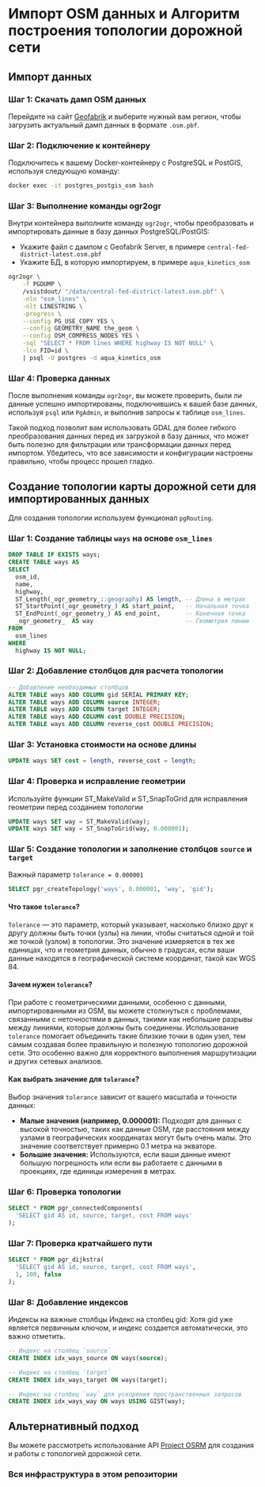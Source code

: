 # Импорт OSM данных и Алгоритм построения топологии дорожной сети

## Импорт данных

### Шаг 1: Скачать дамп OSM данных

Перейдите на сайт [Geofabrik](https://download.geofabrik.de/russia.html) и выберите нужный вам регион, чтобы загрузить актуальный дамп данных в формате `.osm.pbf`.

### Шаг 2: Подключение к контейнеру

Подключитесь к вашему Docker-контейнеру с PostgreSQL и PostGIS, используя следующую команду:

```bash
docker exec -it postgres_postgis_osm bash
```

### Шаг 3: Выполнение команды ogr2ogr

Внутри контейнера выполните команду `ogr2ogr`, чтобы преобразовать и импортировать данные в базу данных PostgreSQL/PostGIS:

- Укажите файл с дампом с Geofabrik Server, в примере `central-fed-district-latest.osm.pbf`
- Укажите БД, в которую импортируем, в примере `aqua_kinetics_osm`

```bash
ogr2ogr \
    -f PGDUMP \
    /vsistdout/ "/data/central-fed-district-latest.osm.pbf" \
    -nln "osm_lines" \
    -nlt LINESTRING \
    -progress \
    --config PG_USE_COPY YES \
    --config GEOMETRY_NAME the_geom \
    --config OSM_COMPRESS_NODES YES \
    -sql "SELECT * FROM lines WHERE highway IS NOT NULL" \
    -lco FID=id \
    | psql -U postgres -d aqua_kinetics_osm
```

### Шаг 4: Проверка данных

После выполнения команды `ogr2ogr`, вы можете проверить, были ли данные успешно импортированы, подключившись к вашей базе данных, используя `psql` или `PgAdmin`, и выполнив запросы к таблице `osm_lines`.

Такой подход позволит вам использовать GDAL для более гибкого преобразования данных перед их загрузкой в базу данных, что может быть полезно для фильтрации или трансформации данных перед импортом. Убедитесь, что все зависимости и конфигурации настроены правильно, чтобы процесс прошел гладко.

## Создание топологии карты дорожной сети для импортированных данных

Для создания топологии используем функционал `pgRouting`.

### Шаг 1: Создание таблицы `ways` на основе `osm_lines`

```sql
DROP TABLE IF EXISTS ways;
CREATE TABLE ways AS
SELECT
  osm_id,
  name,
  highway,
  ST_Length(_ogr_geometry_::geography) AS length, -- Длина в метрах
  ST_StartPoint(_ogr_geometry_) AS start_point,   -- Начальная точка
  ST_EndPoint(_ogr_geometry_) AS end_point,       -- Конечная точка
  _ogr_geometry_  AS way                          -- Геометрия линии
FROM
  osm_lines
WHERE
  highway IS NOT NULL;
```

### Шаг 2: Добавление столбцов для расчета топологии

```sql
-- Добавление необходимых столбцов
ALTER TABLE ways ADD COLUMN gid SERIAL PRIMARY KEY;
ALTER TABLE ways ADD COLUMN source INTEGER;
ALTER TABLE ways ADD COLUMN target INTEGER;
ALTER TABLE ways ADD COLUMN cost DOUBLE PRECISION;
ALTER TABLE ways ADD COLUMN reverse_cost DOUBLE PRECISION;
```

### Шаг 3: Установка стоимости на основе длины

```sql
UPDATE ways SET cost = length, reverse_cost = length;
```

### Шаг 4: Проверка и исправление геометрии

Используйте функции ST_MakeValid и ST_SnapToGrid для исправления геометрии перед созданием топологии

```sql
UPDATE ways SET way = ST_MakeValid(way);
UPDATE ways SET way = ST_SnapToGrid(way, 0.000001);
```

### Шаг 5: Создание топологии и заполнение столбцов `source` и `target`

Важный параметр `tolerance = 0.000001`

```sql
SELECT pgr_createTopology('ways', 0.000001, 'way', 'gid');
```

#### Что такое `tolerance`?

`Tolerance` — это параметр, который указывает, насколько близко друг к другу должны быть точки (узлы) на линии, чтобы считаться одной и той же точкой (узлом) в топологии. Это значение измеряется в тех же единицах, что и геометрия данных, обычно в градусах, если ваши данные находятся в географической системе координат, такой как WGS 84.

#### Зачем нужен `tolerance`?

При работе с геометрическими данными, особенно с данными, импортированными из OSM, вы можете столкнуться с проблемами, связанными с неточностями в данных, такими как небольшие разрывы между линиями, которые должны быть соединены. Использование `tolerance` помогает объединить такие близкие точки в один узел, тем самым создавая более правильную и полезную топологию дорожной сети. Это особенно важно для корректного выполнения маршрутизации и других сетевых анализов.

#### Как выбрать значение для `tolerance`?

Выбор значения `tolerance` зависит от вашего масштаба и точности данных:

- **Малые значения (например, 0.000001):** Подходят для данных с высокой точностью, таких как данные OSM, где расстояния между узлами в географических координатах могут быть очень малы. Это значение соответствует примерно 0.1 метра на экваторе.
- **Большие значения:** Используются, если ваши данные имеют большую погрешность или если вы работаете с данными в проекциях, где единицы измерения в метрах.

### Шаг 6: Проверка топологии

```sql
SELECT * FROM pgr_connectedComponents(
  'SELECT gid AS id, source, target, cost FROM ways'
);
```

### Шаг 7: Проверка кратчайшего пути

```sql
SELECT * FROM pgr_dijkstra(
  'SELECT gid AS id, source, target, cost FROM ways',
  1, 100, false
);
```

### Шаг 8: Добавление индексов

Индексы на важные столбцы
Индекс на столбец gid: Хотя gid уже является первичным ключом, и индекс создается автоматически, это важно отметить.

```sql
-- Индекс на столбец `source`
CREATE INDEX idx_ways_source ON ways(source);

-- Индекс на столбец `target`
CREATE INDEX idx_ways_target ON ways(target);

-- Индекс на столбец `way` для ускорения пространственных запросов
CREATE INDEX idx_ways_way ON ways USING GIST(way);
```

## Альтернативный подход

Вы можете рассмотреть использование API [Project OSRM](https://project-osrm.org/docs/v5.24.0/api/?language=CLI#) для создания и работы с топологией дорожной сети.

### Вся инфраструктура в этом репозитории
